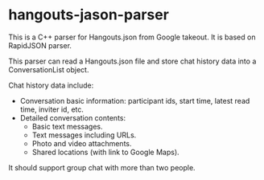 # hangouts-jason-parser
This is a C++ parser for Hangouts.json from Google takeout. It is based on RapidJSON parser.

This parser can read a Hangouts.json file and store chat history data into a ConversationList object.

Chat history data include:
* Conversation basic information: participant ids, start time, latest read time, inviter id, etc.
* Detailed conversation contents:
  * Basic text messages.
  * Text messages including URLs.
  * Photo and video attachments.
  * Shared locations (with link to Google Maps).

It should support group chat with more than two people.
